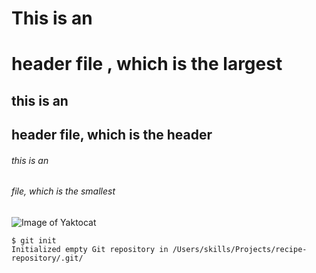 # This is an <h1> header file , which is the largest
## this is an <h2> header file, which is the header
###### this is an <h6> file, which is the smallest 
![Image of Yaktocat](https://octodex.github.com/images/yaktocat.png)
```
$ git init
Initialized empty Git repository in /Users/skills/Projects/recipe-repository/.git/
```
